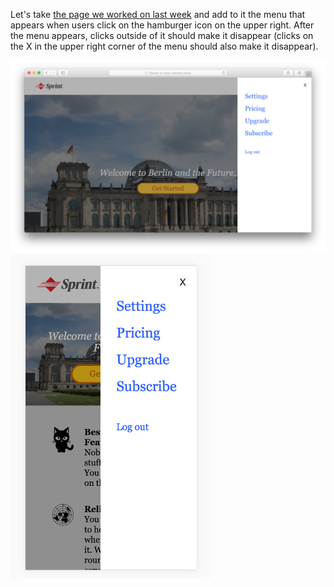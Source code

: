 Let's take <a href="../wk1_html_css_lab">the page we worked on last week</a> and add to it the menu that appears when users click on the hamburger icon on the upper right. After the menu appears, clicks outside of it should make it disappear (clicks on the X in the upper right corner of the menu should also make it disappear).

<img src="menu.png">

<img src="minimenu.png" width="320">
